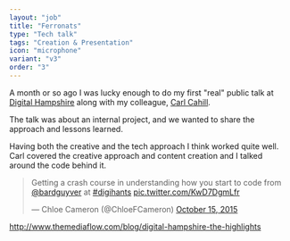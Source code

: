 ```yaml
---
layout: "job"
title: "Ferronats"
type: "Tech talk"
tags: "Creation & Presentation"
icon: "microphone"
variant: "v3"
order: "3"
---
```


A month or so ago I was lucky enough to do my first "real" public talk at [Digital Hampshire](http://www.digitalhampshire.com/) along with my colleague, [Carl Cahill](https://medium.com/@carl_cahill).

The talk was about an internal project, and we wanted to share the approach and lessons learned.

Having both the creative and the tech approach I think worked quite well. Carl covered the creative approach and content creation and I talked around the code behind it.

<div class="embed embed--tweet">
	<blockquote class="twitter-tweet" lang="en"><p lang="en" dir="ltr">Getting a crash course in understanding how you start to code from <a href="https://twitter.com/bardguyver">@bardguyver</a> at <a href="https://twitter.com/hashtag/digihants?src=hash">#digihants</a> <a href="http://t.co/KwD7DgmLfr">pic.twitter.com/KwD7DgmLfr</a></p>&mdash; Chloe Cameron (@ChloeFCameron) <a href="https://twitter.com/ChloeFCameron/status/654725046355628032">October 15, 2015</a></blockquote>
	<script async src="//platform.twitter.com/widgets.js" charset="utf-8"></script>
</div>

http://www.themediaflow.com/blog/digital-hampshire-the-highlights